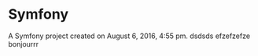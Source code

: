 Symfony
=======

A Symfony project created on August 6, 2016, 4:55 pm.
dsdsds
efzefzefze
bonjourrr

